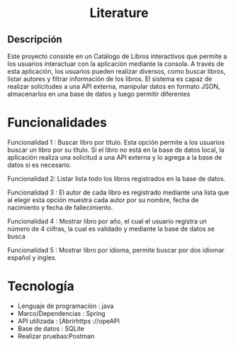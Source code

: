 
<h1 align="center"> Literature </h1>

## Descripción
Este proyecto consiste en un Catálogo de Libros interactivos que permite a los usuarios interactuar con la aplicación mediante la consola. A través de esta aplicación, los usuarios pueden realizar diversos, como buscar libros, listar autores y filtrar información de los libros. El sistema es capaz de realizar solicitudes a una API externa, manipular datos en formato JSON, almacenarlos en una base de datos y luego permitir diferentes

# Funcionalidades 
Funcionalidad 1 : Buscar libro por título. Esta opción permite a los usuarios buscar un libro por su título. Si el libro no está en la base de datos local, la aplicación realiza una solicitud a una API externa y lo agrega a la base de datos si es necesario.

Funcionalidad 2: Listar lista todo los libros registrados en la base de datos.

Funcionalidad 3 : El autor de cada libro es registrado mediante una lista que al elegir esta opción muestra cada autor por su nombre, fecha de nacimiento y fecha de fallecimiento.

Funcionalidad 4 : Mostrar libro por año, el cual el usuario registra un número de 4 ciifras, la cual es validado y mediante la base de datos se busca

Funcionalidad 5 : Mostrar libro por idioma, permite buscar por dos idiomar español y ingles.

# Tecnología
-  Lenguaje de programación : java
- Marco/Dependencias : Spring
- API utilizada : [Abrirhttps ://opeAPI
- Base de datos : SQLite
- Realizar pruebas:Postman





